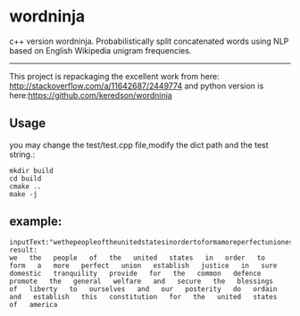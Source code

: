 # wordninja

c++ version wordninja.
Probabilistically split concatenated words using NLP based on English Wikipedia unigram frequencies.

-----
This project is repackaging the excellent work from here: http://stackoverflow.com/a/11642687/2449774
and python version is here:https://github.com/keredson/wordninja

Usage
-----
you may change the test/test.cpp file,modify the dict path and the test string.:
```
mkdir build
cd build
cmake ..
make -j

```
example:
----
```
inputText:"wethepeopleoftheunitedstatesinordertoformamoreperfectunionestablishjusticeinsuredomestictranquilityprovideforthecommondefencepromotethegeneralwelfareandsecuretheblessingsoflibertytoourselvesandourposteritydoordainandestablishthisconstitutionfortheunitedstatesofamerica"
result:
we   the   people   of   the   united   states   in   order   to   form   a   more   perfect   union   establish   justice   in   sure   domestic   tranquility   provide   for   the   common   defence   promote   the   general   welfare   and   secure   the   blessings   of   liberty   to   ourselves   and   our   posterity   do   ordain   and   establish   this   constitution   for   the   united   states   of   america  
```